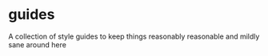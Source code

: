 # guides
A collection of style guides to keep things reasonably reasonable and mildly sane around here
